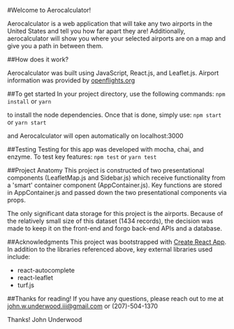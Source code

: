#Welcome to Aerocalculator!

Aerocalculator is a web application that will take any two airports in the United States and tell you how far apart they are! Additionally, aerocalculator will show you where your selected airports are on a map and give you a path in between them.

##How does it work?

Aerocalculator was built using JavaScript, React.js, and Leaflet.js. Airport information was provided by [openflights.org](http://openflights.org/data.html)

##To get started
In your project directory, use the following commands:
`npm install`
or
`yarn`

to install the node dependencies. Once that is done, simply use:
`npm start`
or
`yarn start`

and Aerocalculator will open automatically on localhost:3000

##Testing
Testing for this app was developed with mocha, chai, and enzyme. To test key features:
`npm test`
or
`yarn test`

##Project Anatomy
This project is constructed of two presentational components (LeafletMap.js and Sidebar.js) which receive functionality from a 'smart' container component (AppContainer.js). Key functions are stored in AppContainer.js and passed down the two presentational components via props.

The only significant data storage for this project is the airports. Because of the relatively small size of this dataset (1434 records), the decision was made to keep it on the front-end and forgo back-end APIs and a database.

##Acknowledgments
This project was bootstrapped with [Create React App](https://github.com/facebookincubator/create-react-app).
In addition to the libraries referenced above, key external libraries used include:
* react-autocomplete
* react-leaflet
* turf.js


##Thanks for reading!
If you have any questions, please reach out to me at john.w.underwood.iii@gmail.com or (207)-504-1370

Thanks!
John Underwood
